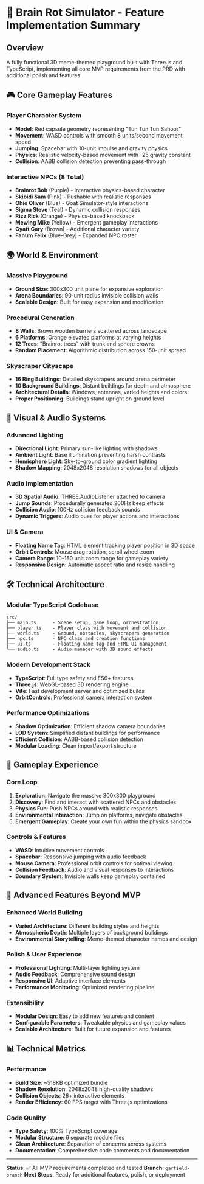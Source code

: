 # 🧠 Brain Rot Simulator - Feature Implementation Summary

## Overview
A fully functional 3D meme-themed playground built with Three.js and TypeScript, implementing all core MVP requirements from the PRD with additional polish and features.

## 🎮 Core Gameplay Features

### Player Character System
- **Model**: Red capsule geometry representing "Tun Tun Tun Sahoor"
- **Movement**: WASD controls with smooth 8 units/second movement speed
- **Jumping**: Spacebar with 10-unit impulse and gravity physics
- **Physics**: Realistic velocity-based movement with -25 gravity constant
- **Collision**: AABB collision detection preventing pass-through

### Interactive NPCs (8 Total)
- **Brainrot Bob** (Purple) - Interactive physics-based character
- **Skibidi Sam** (Pink) - Pushable with realistic responses  
- **Ohio Oliver** (Blue) - Goat Simulator-style interactions
- **Sigma Steve** (Teal) - Dynamic collision responses
- **Rizz Rick** (Orange) - Physics-based knockback
- **Mewing Mike** (Yellow) - Emergent gameplay interactions
- **Gyatt Gary** (Brown) - Additional character variety
- **Fanum Felix** (Blue-Grey) - Expanded NPC roster

## 🌍 World & Environment

### Massive Playground
- **Ground Size**: 300x300 unit plane for expansive exploration
- **Arena Boundaries**: 90-unit radius invisible collision walls
- **Scalable Design**: Built for easy expansion and modification

### Procedural Generation
- **8 Walls**: Brown wooden barriers scattered across landscape
- **6 Platforms**: Orange elevated platforms at varying heights
- **12 Trees**: "Brainrot trees" with trunk and sphere crowns
- **Random Placement**: Algorithmic distribution across 150-unit spread

### Skyscraper Cityscape
- **16 Ring Buildings**: Detailed skyscrapers around arena perimeter
- **10 Background Buildings**: Distant buildings for depth and atmosphere
- **Architectural Details**: Windows, antennas, varied heights and colors
- **Proper Positioning**: Buildings stand upright on ground level

## 🎨 Visual & Audio Systems

### Advanced Lighting
- **Directional Light**: Primary sun-like lighting with shadows
- **Ambient Light**: Base illumination preventing harsh contrasts
- **Hemisphere Light**: Sky-to-ground color gradient lighting
- **Shadow Mapping**: 2048x2048 resolution shadows for all objects

### Audio Implementation
- **3D Spatial Audio**: THREE.AudioListener attached to camera
- **Jump Sounds**: Procedurally generated 200Hz beep effects
- **Collision Audio**: 100Hz collision feedback sounds
- **Dynamic Triggers**: Audio cues for player actions and interactions

### UI & Camera
- **Floating Name Tag**: HTML element tracking player position in 3D space
- **Orbit Controls**: Mouse drag rotation, scroll wheel zoom
- **Camera Range**: 10-150 unit zoom range for gameplay variety
- **Responsive Design**: Automatic aspect ratio and resize handling

## 🛠️ Technical Architecture

### Modular TypeScript Codebase
```
src/
├── main.ts      - Scene setup, game loop, orchestration
├── player.ts    - Player class with movement and collision
├── world.ts     - Ground, obstacles, skyscrapers generation
├── npc.ts       - NPC class and creation functions
├── ui.ts        - Floating name tag and HTML UI management
└── audio.ts     - Audio manager with 3D sound effects
```

### Modern Development Stack
- **TypeScript**: Full type safety and ES6+ features
- **Three.js**: WebGL-based 3D rendering engine
- **Vite**: Fast development server and optimized builds
- **OrbitControls**: Professional camera interaction system

### Performance Optimizations
- **Shadow Optimization**: Efficient shadow camera boundaries
- **LOD System**: Simplified distant buildings for performance
- **Efficient Collision**: AABB-based collision detection
- **Modular Loading**: Clean import/export structure

## 🎯 Gameplay Experience

### Core Loop
1. **Exploration**: Navigate the massive 300x300 playground
2. **Discovery**: Find and interact with scattered NPCs and obstacles
3. **Physics Fun**: Push NPCs around with realistic responses
4. **Environmental Interaction**: Jump on platforms, navigate obstacles
5. **Emergent Gameplay**: Create your own fun within the physics sandbox

### Controls & Features
- **WASD**: Intuitive movement controls
- **Spacebar**: Responsive jumping with audio feedback
- **Mouse Camera**: Professional orbit controls for optimal viewing
- **Collision Feedback**: Audio and visual responses to interactions
- **Boundary System**: Invisible walls keep gameplay contained

## 🚀 Advanced Features Beyond MVP

### Enhanced World Building
- **Varied Architecture**: Different building styles and heights
- **Atmospheric Depth**: Multiple layers of background buildings
- **Environmental Storytelling**: Meme-themed character names and design

### Polish & User Experience
- **Professional Lighting**: Multi-layer lighting system
- **Audio Feedback**: Comprehensive sound design
- **Responsive UI**: Adaptive interface elements
- **Performance Monitoring**: Optimized rendering pipeline

### Extensibility
- **Modular Design**: Easy to add new features and content
- **Configurable Parameters**: Tweakable physics and gameplay values
- **Scalable Architecture**: Built for future expansion and features

## 📊 Technical Metrics

### Performance
- **Build Size**: ~518KB optimized bundle
- **Shadow Resolution**: 2048x2048 high-quality shadows
- **Collision Objects**: 26+ interactive elements
- **Render Efficiency**: 60 FPS target with Three.js optimizations

### Code Quality
- **Type Safety**: 100% TypeScript coverage
- **Modular Structure**: 6 separate module files
- **Clean Architecture**: Separation of concerns across systems
- **Documentation**: Comprehensive code comments and documentation

---

**Status**: ✅ All MVP requirements completed and tested
**Branch**: `garfield-branch`
**Next Steps**: Ready for additional features, polish, or deployment
